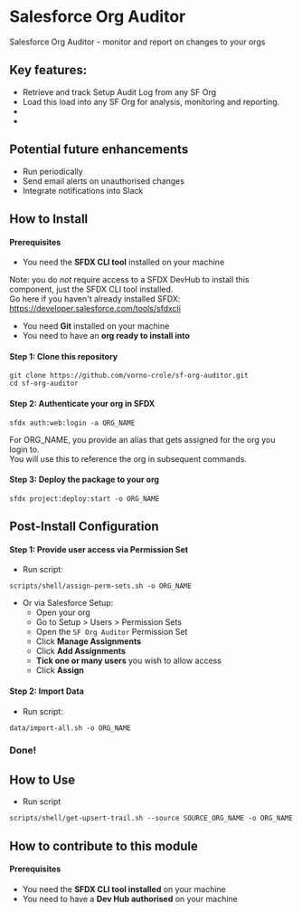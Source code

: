 # Salesforce Org Auditor

Salesforce Org Auditor - monitor and report on changes to your orgs


## Key features:
- Retrieve and track Setup Audit Log from any SF Org
- Load this load into any SF Org for analysis, monitoring and reporting.
- 
- 

## Potential future enhancements
- Run periodically
- Send email alerts on unauthorised changes
- Integrate notifications into Slack

## How to Install


#### Prerequisites
* You need the **SFDX CLI tool** installed on your machine

Note: you do _not_ require access to a SFDX DevHub to install this component, just the SFDX CLI tool installed.  
Go here if you haven't already installed SFDX: https://developer.salesforce.com/tools/sfdxcli  

* You need **Git** installed on your machine
* You need to have an **org ready to install into**

#### Step 1: Clone this repository

```
git clone https://github.com/vorno-crole/sf-org-auditor.git
cd sf-org-auditor
```

#### Step 2: Authenticate your org in SFDX
```
sfdx auth:web:login -a ORG_NAME
```

For ORG_NAME, you provide an alias that gets assigned for the org you login to.  
You will use this to reference the org in subsequent commands.  

#### Step 3: Deploy the package to your org
```
sfdx project:deploy:start -o ORG_NAME
```


## Post-Install Configuration


#### Step 1: Provide user access via Permission Set

* Run script:
```
scripts/shell/assign-perm-sets.sh -o ORG_NAME
```

* Or via Salesforce Setup:
    * Open your org
    * Go to Setup > Users > Permission Sets
    * Open the `SF Org Auditor` Permission Set
    * Click **Manage Assignments**
    * Click **Add Assignments**
    * **Tick one or many users** you wish to allow access
    * Click **Assign**


#### Step 2: Import Data

* Run script:
```
data/import-all.sh -o ORG_NAME
```

### Done!



## How to Use

* Run script
```
scripts/shell/get-upsert-trail.sh --source SOURCE_ORG_NAME -o ORG_NAME
```



## How to contribute to this module

#### Prerequisites
* You need the **SFDX CLI tool installed** on your machine
* You need to have a **Dev Hub authorised** on your machine

